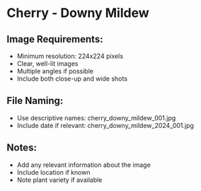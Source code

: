 # Cherry - Downy Mildew

## Image Requirements:
- Minimum resolution: 224x224 pixels
- Clear, well-lit images
- Multiple angles if possible
- Include both close-up and wide shots

## File Naming:
- Use descriptive names: cherry_downy_mildew_001.jpg
- Include date if relevant: cherry_downy_mildew_2024_001.jpg

## Notes:
- Add any relevant information about the image
- Include location if known
- Note plant variety if available
